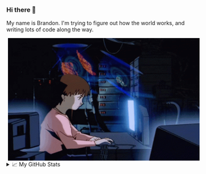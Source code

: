 ### Hi there 👋 
My name is Brandon. I'm trying to figure out how the world works, and writing lots of code along the way.

  <img align="right" alt="GIF" src="https://github.com/Br4nd0R/Br4nd0R/blob/master/computer.gif?raw=true" width="500" height="320" />

<details>
<summary>📈 My GitHub Stats</summary>

<p align="center"> <img src="https://github-readme-stats.vercel.app/api?username=abhisheknaiidu&show_icons=true&theme=gotham" alt="abhisheknaiidu" />

</details>
